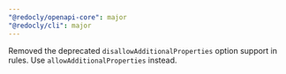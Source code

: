 ```yaml
---
"@redocly/openapi-core": major
"@redocly/cli": major
---
```


Removed the deprecated `disallowAdditionalProperties` option support in rules. Use `allowAdditionalProperties` instead.

